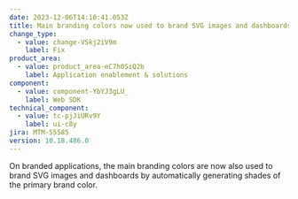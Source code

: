 ```yaml
---
date: 2023-12-06T14:10:41.053Z
title: Main branding colors now used to brand SVG images and dashboards
change_type:
  - value: change-VSkj2iV9m
    label: Fix
product_area:
  - value: product_area-eC7h0SiQ2b
    label: Application enablement & solutions
component:
  - value: component-YbYJ3gLU_
    label: Web SDK
technical_component:
  - value: tc-pjJiURv9Y
    label: ui-c8y
jira: MTM-55585
version: 10.18.486.0
---
```

On branded applications, the main branding colors are now also used to brand SVG images and dashboards by automatically generating shades of the primary brand color.